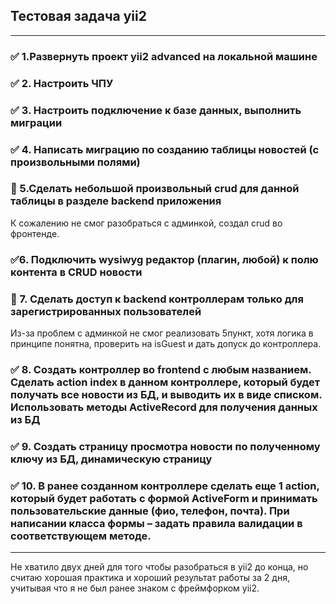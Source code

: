 ## Тестовая задача yii2
___

### :white_check_mark: 1.Развернуть проект yii2 advanced на локальной машине 

### :white_check_mark: 2.	Настроить ЧПУ
### :white_check_mark: 3.	Настроить подключение к базе данных, выполнить миграции
### :white_check_mark: 4.	Написать миграцию по созданию таблицы новостей (с произвольными полями)
###  :red_circle: 5.Сделать небольшой произвольный crud для данной таблицы в разделе backend приложения
К сожалению не смог разобраться с админкой, создал crud во фронтенде.

### :white_check_mark:6.	Подключить wysiwyg редактор (плагин, любой) к полю контента в CRUD новости
### :red_circle: 7.	Сделать доступ к backend контроллерам только для зарегистрированных пользователей
Из-за проблем с админкой не смог реализовать 5пункт, хотя логика в принципе понятна, проверить на isGuest и дать допуск до контроллера.
### :white_check_mark: 8.	Создать контроллер во frontend с любым названием. Сделать action index в данном контроллере, который будет получать все новости из БД, и выводить их в виде списком. Использовать методы ActiveRecord для получения данных из БД
### :white_check_mark: 9.	Создать страницу просмотра новости по полученному ключу из БД, динамическую страницу
### :white_check_mark:   10.	В ранее созданном контроллере сделать еще 1 action, который будет работать с формой ActiveForm и принимать пользовательские данные (фио, телефон, почта). При написании класса формы – задать правила валидации в соответствующем методе.

___

Не хватило двух дней для того чтобы разобраться в yii2 до конца, но считаю хорошая практика и хороший результат работы за 2 дня, учитывая что я не был ранее знаком с фреймфорком yii2.
